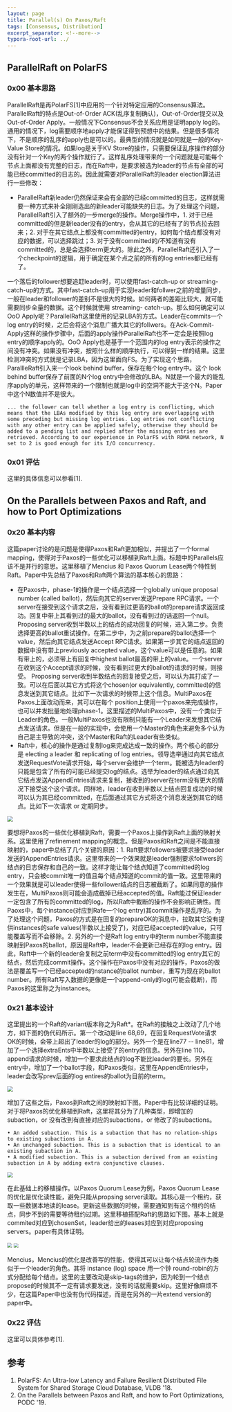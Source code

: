 ```yaml
---
layout: page
title: Parallel(s) On Paxos/Raft
tags: [Consensus, Distribution]
excerpt_separator: <!--more-->
typora-root-url: ../
---
```


## ParallelRaft on PolarFS

### 0x00 基本思路

ParallelRaft是再PolarFS[1]中应用的一个针对特定应用的Consensus算法。ParallelRaft的特点是Out-of-Order ACK(乱序复制确认)，Out-of-Order提交以及Out-of-Order Apply。一般情况下Consensus不会关系应用是证明apply log的。通用的情况下，log需要顺序地apply才能保证得到预想中的结果。但是很多情况下，不是顺序的乱序的apply也是可以的。最典型的情况就是如何就是一般的Key-Value Store的情况。如果log是关于KV Store的操作，只需要保证乱序操作的部分没有针对一个Key的两个操作就行了。这样乱序处理带来的一个问题就是可能每个节点上面都没有完整的日志，而在Raft中，是要求被选为leader的节点有全部的可能已经committed的日志的。因此就需要对ParallelRaft的leader election算法进行一些修改：

* ParallelRaft新leader仍然保证来会有全部的已经committed的日志，这样就需要一种方式来补全刚刚选出的新leader可能缺失的日志。为了处理这个问题，ParallelRaft引入了额外的一步merge的操作。Merge操作中，1. 对于已经committed的但是新leader没有的entry，会从其它的已经有了的节点拉去回来；2. 对于在其它结点上都没有committed的entry，如何每个结点都没有对应的数据，可以选择跳过；3. 对于没有committed的/不知道有没有committed的，总是会选择term更大的。除此之外，ParallelRaft还引入了一个checkpoint的逻辑，用于确定在某个点之前的所有的log entries都已经有了。

一个落后的follower想要追赶leader时，可以使用fast-catch-up or streaming- catch-up的方式。其中fast-catch-up用于实现leader和follwer之前的增量同步，一般在leader和follower的差别不是很大的时候。如何两者的差距比较大，就可能需要同步全量的数据。这个时候就使用 streaming- catch-up。那么如何确定可以OoO Apply呢？ParallelRaft这里使用的记录LBA的方式。Leader在commits一个log entry的时候，之后会将这个消息广播大其它的follwers。在Ack-Commit-Apply这样的操作步骤中，后面的apply操作ParallelRaft也不一定会是按照log entry的顺序apply的。OoO Apply也是基于一个范围内的log entry表示的操作之间没有冲突。如果没有冲突，按照什么样的顺序执行，可以得到一样的结果。这里检测冲突的方式就是记录LBA，因为这里面向FS。为了实现这个思路， ParallleRaft引入来一个look behind buffer，保存在每个log entry中。这个 look behind buffer保存了前面的N个log entry中会修改的LBA。N就是一个最大的能乱序apply的单元，这样带来的一个限制也就是log中的空洞不能大于这个N。Paper中这个N数值并不是很大。

```
... the follower can tell whether a log entry is conflicting, which means that the LBAs modified by this log entry are overlapping with some preceding but missing log entries. Log entries not conflicting with any other entry can be applied safely, otherwise they should be added to a pending list and replied after the missing entries are retrieved. According to our experience in PolarFS with RDMA network, N set to 2 is good enough for its I/O concurrency.
```

### 0x01 评估

 这里的具体信息可以参看[1].

## On the Parallels between Paxos and Raft, and how to Port Optimizations

### 0x20 基本内容

 这篇paper讨论的是问题是使得Paxos和Raft更加相似，并提出了一个formal mapping，使得对于Paxos的一些优化可以移植到Raft上面。标题中的Parallels应该不是并行的意思。这里移植了Mencius 和 Paxos Quorum Lease两个特性到Raft。Paper中先总结了Paxos和Raft两个算法的基本核心的思路：

* 在Paxos中，phase-1的操作是一个结点选择一个globally unique proposal number (called ballot)，然后向其它的server发送Prepare RPC请求。一个server在接受到这个请求之后，没有看到过更高的ballot的prepare请求返回成功。回复中带上其看到过的最大的ballot，没有看到过的话返回一个null。Proposing server收到半数以上的结点的成功回复的时候，进入第二步。负责选择更高的ballot重试操作。在第二步中，为之前prepare的ballot选择一个value，然后向其它结点发送Accept RPC请求。如果第一步其它的结点返回的数据中没有带上previously accepted value，这个value可以是任意的。如果有带上的，必须带上有回复中highest ballot最高的带上的value。一个server在收到这个Accept请求的时候，没有看到过更大的ballot的请求的时候，则接受。 Proposing server收到半数结点的回复接受之后，可以认为其打成了一致。可以在后面以其它方式将这个chosen(or equivalently, committed)的信息发送到其它结点。比如下一次请求的时候带上这个信息。MultiPaxos在Paxos上面改动而来，其可以在每个 position上使用一个paxos来完成操作，也可以并发批量地处理phase-1。这里描述的MultiPaxos中，没有一个类似于Leader的角色。一般MultiPaxos也没有限制只能有一个Leader来发想其它结点发送请求。但是在一般的实现中，会使用一个Master的角色来避免多个认为自己是主导致的冲突，这个Master和Raft的Leader有些类似。
* Raft中，核心的操作是通过复制log来完成达成一致的操作。两个核心的部分是 electing a leader 和 replicating of log entries。领导选举通过向其它结点发送RequestVote请求开始，每个server会维护一个term。能被选为leader的只能是包含了所有的可能已经提交log的结点。选举为leader的结点通过向其它结点发送AppendEntries请求来复制，接收到的server在term没有更大的情况下接受这个这个请求。同样地，leader在收到半数以上结点回复成功的时候可以认为其已经committed，在后面通过其它方式将这个消息发送到其它的结点。比如下一次请求 or 定期同步。

<img src="/assets/png/ppr-paxos.png" style="zoom:80%;" />

要想将Paxos的一些优化移植到Raft，需要一个Paxos上操作到Raft上面的映射关系。这里使用了refinement mapping的概念。但是Paxos和Raft之间是不能直接映射的，paper中总结了几个关键的原因：1. Raft要求followers被要求接受leader发送的AppendEntries请求。这里带来的一个效果就是leader强制要求follwers的结点的日志保存和自己的一致。这样才能让每个结点知道了committed的log entry，只会被commit唯一的值且每个结点知道的commit的值一致。这里带来的一个效果就是可以leader使得一些follower结点的日志被截断了。如果同意的操作发生在，MultiPaxos则可能会造成截掉已经accepted的值。Raft能过保证leader一定包含了所有的committed的log，所以Raft中截断的操作不会影响正确性。而Paoxs中，每个instance(对应到Rafe一个log entry)其commit操作是乱序的。为了处理这个问题，Paxos的方式是在回复的prepareOK的消息中，拉取其它没有提供instances的safe values(半数以上接受了)，对应已经accepted的value，只可能覆盖写而不会移除。2. 另外的一个是Raft log entry中的term number不能直接映射到Paxos的ballot，原因是Raft中，leader不会更新已经存在的log entry。因此，Raft中一个新的leader会复制之前term中没有committed的log entry其它的结点，然后完成commit操作。这个操作在Paxos中没有对应的操作，Paxos的做法是覆盖写一个已经accepted的nstance的ballot number，重写为现在的ballot number。所有Raft写入数据的更像是一个append-only的log(可能会截断)，而Paxos的这里称之为instances。

### 0x21 基本设计

 这里提出的一个Raft的variant版本称之为Raft\*。在Raft的接触之上改动了几个地方，如下图的伪代码所示。第一个改动是line 68,69，在回复RequestVote请求OK的时候，会带上超出了leader的log的部分。另外一个是在line77 -- line81，增加了一个选择extraEnts中半数以上接受了的entry的信息。另外在line 110，append请求的时候，增加一个要求此结点的log不能比leader的要长。另外在entry中，增加了一个ballot字段，和Paxos类似，这里在AppendEntries中，leader会改写prev后面的log entires的ballot为目前的term。

<img src="/assets/png/ppr-raft-star.png" style="zoom:80%;" />

增加了这些之后，Paxos到Raft之间的映射如下图。Paper中有比较详细的证明。对于将Paxos的优化移植到Raft，这里将其分为了几种类型，即增加的subaction，or 没有改到有直接对应的subactions，or 修改了的subactions。

```
• An added subaction. This is a subaction that has no relation-ships to existing subactions in A.
• An unchanged subaction. This is a subaction that is identical to an existing subaction in A.
• A modified subaction. This is a subaction derived from an existing subaction in A by adding extra conjunctive clauses.
```

<img src="/assets/png/ppr-mapping.png" style="zoom:80%;" />

在此基础上的移植操作。以Paxos Quorum Lease为例，Paxos Quorum Lease的优化是优化读性能，避免只能从propsing server读取。其核心是一个租约，获取一些数据本地读的lease。更新这些数据的时候，需要通知到有这个租约的结点，同步不到的需要等待租约过期。这里移植搭配Raft的思路如下图。基本上就是commited对应到chosenSet，leader给出的leases对应到对应proposing servers。paper有具体证明。

<img src="/assets/png/ppr-paxos-ql.png" style="zoom:70%;" />

<img src="/assets/png/ppr-read-local.png" style="zoom:67%;" />

Mencius，Mencius的优化是改善写的性能，使得其可以让每个结点轮流作为类似于一个leader的角色。其将 instance (log) space 用一个钟 round-robin的方式分配给每个结点。这里的主要改动是skip-tags的维护，因为轮到一个结点propose的时候其不一定有请求要发送，没有的话就需要skip。这里好像麻烦不少，在这篇Paper中也没有伪代码描述，而是在另外的一片extend version的paper中。

### 0x22 评估

这里可以具体参考[1].

## 参考

1. PolarFS: An Ultra-low Latency and Failure Resilient Distributed File System for Shared Storage Cloud Database, VLDB '18.
2. On the Parallels between Paxos and Raft, and how to Port Optimizations, PODC '19.